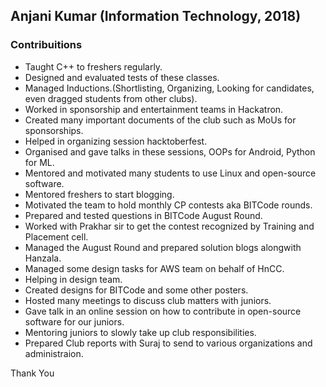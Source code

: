 ## Anjani Kumar (Information Technology, 2018)

### Contribuitions 

* Taught C++ to freshers regularly.
* Designed and evaluated tests of these classes.
* Managed Inductions.(Shortlisting, Organizing, Looking for candidates, even dragged students from other clubs).
* Worked in sponsorship and entertainment teams in Hackatron.
* Created many important documents of the club such as MoUs for sponsorships.
* Helped in organizing session hacktoberfest.
* Organised and gave talks in these sessions, OOPs for Android, Python for ML.
* Mentored and motivated many students to use Linux and open-source software.
* Mentored freshers to start blogging.
* Motivated the team to hold monthly CP contests aka BITCode rounds.
* Prepared and tested questions in BITCode August Round.
* Worked with Prakhar sir to get the contest recognized by Training and Placement cell.
* Managed the August Round and prepared solution blogs alongwith Hanzala.
* Managed some design tasks for AWS team on behalf of HnCC.
* Helping in design team.
* Created designs for BITCode and some other posters.
* Hosted many meetings to discuss club matters with juniors.
* Gave talk in an online session on how to contribute in open-source software for our juniors.
* Mentoring juniors to slowly take up club responsibilities.
* Prepared Club reports with Suraj to send to various organizations and administraion.

Thank You
